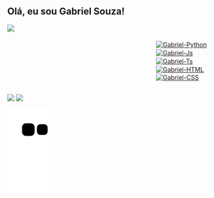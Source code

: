 ## Olá, eu sou Gabriel Souza!

<div>
<a href="https://github.com/kinmane">
<img height="180em" src="https://github-readme-stats.vercel.app/api/top-langs/?username=kinmane&layout=compact&langs_count=7&theme=dracula"/>
</div>

<div style="padding-left: 340px"><br>
  <img align="center" alt="Gabriel-Python" height="60" width="60" src="https://cdn.jsdelivr.net/gh/devicons/devicon/icons/python/python-original.svg" />
  <img align="center" alt="Gabriel-Js" height="60" width="60" src="https://cdn.jsdelivr.net/gh/devicons/devicon/icons/javascript/javascript-plain.svg">
  <img align="center" alt="Gabriel-Ts" height="60" width="60" src="https://cdn.jsdelivr.net/gh/devicons/devicon/icons/typescript/typescript-plain.svg">
  <img align="center" alt="Gabriel-HTML" height="60" width="60" src="https://cdn.jsdelivr.net/gh/devicons/devicon/icons/html5/html5-plain.svg">
  <img align="center" alt="Gabriel-CSS" height="60" width="60" src="https://cdn.jsdelivr.net/gh/devicons/devicon/icons/css3/css3-plain.svg">
</div>
  
  ##
 
<div> 
  <a href = "mailto:rorato91@gmail.com"><img src="https://img.shields.io/badge/-Gmail-%23333?style=for-the-badge&logo=gmail&logoColor=white" target="_blank"></a>
  <a href="https://www.linkedin.com/in/gabriel-souza-a891a516a/" target="_blank"><img src="https://img.shields.io/badge/-LinkedIn-%230077B5?style=for-the-badge&logo=linkedin&logoColor=white" target="_blank"></a> 
 
  ![Snake animation](https://github.com/rafaballerini/rafaballerini/blob/output/github-contribution-grid-snake.svg)
 
</div>
